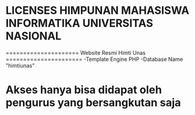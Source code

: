 # LICENSES HIMPUNAN MAHASISWA INFORMATIKA UNIVERSITAS NASIONAL

===================== Website Resmi Himti Unas ======================
-Template Engine PHP
-Database Name "himtiunas"



# Akses hanya bisa didapat oleh pengurus yang bersangkutan saja     
